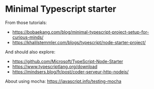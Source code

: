 
# Minimal Typescript starter
From those tutorials:

- https://bobaekang.com/blog/minimal-typescript-project-setup-for-curious-minds/
- https://khalilstemmler.com/blogs/typescript/node-starter-project/

And should also explore:
- https://github.com/Microsoft/TypeScript-Node-Starter
- https://www.typescriptlang.org/download
- https://mindsers.blog/fr/post/coder-serveur-http-nodejs/

About using mocha:
https://javascript.info/testing-mocha

